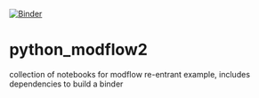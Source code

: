 [![Binder](https://mybinder.org/badge_logo.svg)](https://mybinder.org/v2/gh/dbrien/python_modflow2/master)

# python_modflow2
collection of notebooks for modflow re-entrant example, includes dependencies to build a binder
